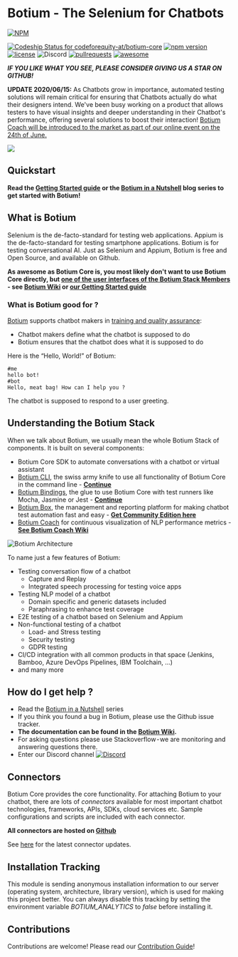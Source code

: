 # Botium - The Selenium for Chatbots

[![NPM](https://nodei.co/npm/botium-core.png?downloads=true&downloadRank=true&stars=true)](https://nodei.co/npm/botium-core/)

[ ![Codeship Status for codeforequity-at/botium-core](https://app.codeship.com/projects/0389ad40-cecc-0135-2ddc-161d5c3cc5fd/status?branch=master)](https://app.codeship.com/projects/262204)
[![npm version](https://badge.fury.io/js/botium-core.svg)](https://badge.fury.io/js/botium-core)
[![license](https://img.shields.io/github/license/mashape/apistatus.svg)]()
![Discord](https://img.shields.io/discord/593736460516196353)
[![pullrequests](https://img.shields.io/badge/PR-welcome-green.svg)]()
[![awesome](https://img.shields.io/badge/Awesome-for%20sure!-green.svg)]()

**_IF YOU LIKE WHAT YOU SEE, PLEASE CONSIDER GIVING US A STAR ON GITHUB!_**

**UPDATE 2020/06/15:** As Chatbots grow in importance, automated testing solutions will remain critical for ensuring that Chatbots actually do what their designers intend. We've been busy working on a product that allows testers to have visual insights and deeper understanding in their Chatbot's performance, offering several solutions to boost their interaction!
[Botium Coach will be introduced to the market as part of our online event on the 24th of June.](https://www.botium.ai/coach/)

[![](http://img.youtube.com/vi/WsNaDfZ7WHk/0.jpg)](http://www.youtube.com/watch?v=WsNaDfZ7WHk "Botium Coach is coming on 24th of June")

## Quickstart

__Read the [Getting Started guide](https://www.botium.ai/getting-started/) or the [Botium in a Nutshell](https://medium.com/@floriantreml/botium-in-a-nutshell-part-1-overview-f8d0ceaf8fb4) blog series to get started with Botium!__

## What is Botium

Selenium is the de-facto-standard for testing web applications. Appium is the de-facto-standard for testing smartphone applications. Botium is for testing conversational AI. Just as Selenium and Appium, Botium is free and Open Source, and available on Github.

**As awesome as Botium Core is, you most likely don't want to use Botium Core directly, but [one of the user interfaces of the Botium Stack Members](https://botium.atlassian.net/wiki/spaces/BOTIUM/pages/294956/Botium+Stack) - see [Botium Wiki](https://botium.atlassian.net/wiki/spaces/BOTIUM/pages/294956/Botium+Stack) or [our Getting Started guide](https://www.botium.ai/getting-started/)**


### What is Botium good for ?
[Botium](https://www.botium.ai) supports chatbot makers in [training and quality assurance](https://www.botium.ai):
* Chatbot makers define what the chatbot is supposed to do
* Botium ensures that the chatbot does what it is supposed to do

Here is the “Hello, World!” of Botium:

    #me
    hello bot!
    #bot
    Hello, meat bag! How can I help you ?

The chatbot is supposed to respond to a user greeting.

## Understanding the Botium Stack

When we talk about Botium, we usually mean the whole Botium Stack of components. It is built on several components:
* Botium Core SDK to automate conversations with a chatbot or virtual assistant
* [Botium CLI](https://github.com/codeforequity-at/botium-cli), the swiss army knife to use all functionality of Botium Core in the command line - **[Continue](https://github.com/codeforequity-at/botium-cli)**
* [Botium Bindings](https://github.com/codeforequity-at/botium-bindings), the glue to use Botium Core with test runners like Mocha, Jasmine or Jest - **[Continue](https://github.com/codeforequity-at/botium-bindings)**
* [Botium Box](https://www.botium.ai), the management and reporting platform for making chatbot test automation fast and easy - **[Get Community Edition here](https://www.botium.ai)**
* [Botium Coach](https://www.botium.ai) for continuous visualization of NLP performance metrics - **[See Botium Coach Wiki](https://botium.atlassian.net/wiki/spaces/BOTIUMCOACH/pages/75235329/Botium+Coach+User+Manual)**

![Botium Architecture](https://botium-ac3a.kxcdn.com/wp-content/uploads/2020/03/botium_core_box-600x308.png)

To name just a few features of Botium:
* Testing conversation flow of a chatbot
    * Capture and Replay
    * Integrated speech processing for testing voice apps
* Testing NLP model of a chatbot
    * Domain specific and generic datasets included
    * Paraphrasing to enhance test coverage
* E2E testing of a chatbot based on Selenium and Appium
* Non-functional testing of a chatbot
    * Load- and Stress testing
    * Security testing
    * GDPR testing
* CI/CD integration with all common products in that space (Jenkins, Bamboo, Azure DevOps Pipelines, IBM Toolchain, ...)
* and many more

## How do I get help ?

* Read the [Botium in a Nutshell](https://medium.com/@floriantreml/botium-in-a-nutshell-part-1-overview-f8d0ceaf8fb4) series
* If you think you found a bug in Botium, please use the Github issue tracker.
* **The documentation can be found in the [Botium Wiki](https://botium.atlassian.net/wiki/spaces/BOTIUM/overview).**
* For asking questions please use Stackoverflow - we are monitoring and answering questions there.
* Enter our Discord channel [![Discord](https://img.shields.io/discord/593736460516196353)](https://discordapp.com/widget?id=593736460516196353&theme=dark)

## Connectors
Botium Core provides the core functionality. For attaching Botium to your chatbot, there are lots of _connectors_ available for most important chatbot technologies, frameworks, APIs, SDKs, cloud services etc. Sample configurations and scripts are included with each connector.

**All connectors are hosted on [Github](https://github.com/codeforequity-at?tab=repositories&q=botium-connector)**

See [here](https://botium.atlassian.net/wiki/spaces/BOTIUM/pages/360553/Botium+Connectors) for the latest connector updates.

## Installation Tracking
This module is sending anonymous installation information to our server (operating system, architecture, library version), which is used for making this project better. You can always disable this tracking by setting the environment variable _BOTIUM_ANALYTICS_ to _false_ before installing it.

## Contributions
Contributions are welcome! Please read our [Contribution Guide](https://github.com/codeforequity-at/botium-core/blob/master/CONTRIBUTING.md)!
